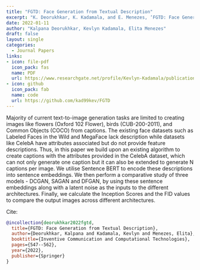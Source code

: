 ```yaml
---
title: "FGTD: Face Generation from Textual Description"
excerpt: "K. Deorukhkar, K. Kadamala, and E. Menezes, ‘FGTD: Face Generation from Textual Description’, in Inventive Communication and Computational Technologies, vol. 311, G. Ranganathan, X. Fernando, and F. Shi, Eds. Singapore: Springer Nature Singapore, 2022, pp. 547–562. doi: 10.1007/978-981-16-5529-6_43"
date: 2022-01-11
author: "Kalpana Deorukhkar, Kevlyn Kadamala, Elita Menezes"
draft: false
layout: single
categories:
  - Journal Papers
links:
- icon: file-pdf
  icon_pack: fas
  name: PDF
  url: https://www.researchgate.net/profile/Kevlyn-Kadamala/publication/357758930_FGTD_Face_Generation_from_Textual_Description/links/61e886a2dafcdb25fd39dffd/FGTD-Face-Generation-from-Textual-Description.pdf
- icon: github
  icon_pack: fab
  name: code
  url: https://github.com/kad99kev/FGTD
---
```


Majority of current text-to-image generation tasks are limited to creating images like flowers (Oxford 102 Flower), birds (CUB-200-2011), and Common Objects (COCO) from captions. The existing face datasets such as Labeled Faces in the Wild and MegaFace lack description while datasets like CelebA have attributes associated but do not provide feature descriptions. Thus, in this paper we build upon an existing algorithm to create captions with the attributes provided in the CelebA dataset, which can not only generate one caption but it can also be extended to generate N captions per image. We utilise Sentence BERT to encode these descriptions into sentence embeddings. We then perform a comparative study of three models - DCGAN, SAGAN and DFGAN, by using these sentence embeddings along with a latent noise as the inputs to the different architectures. Finally, we calculate the Inception Scores and the FID values to compare the output images across different architectures.

Cite:

```bib
@incollection{deorukhkar2022fgtd,
  title={FGTD: Face Generation from Textual Description},
  author={Deorukhkar, Kalpana and Kadamala, Kevlyn and Menezes, Elita},
  booktitle={Inventive Communication and Computational Technologies},
  pages={547--562},
  year={2022},
  publisher={Springer}
}
```